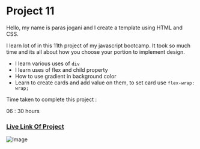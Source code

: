 # Project 11
Hello, my name is paras jogani and I create a template using HTML and CSS.

I learn lot of in this 11th project of my javascript bootcamp. It took so much time and its all about how you choose your portion to implement design.

- I learn various uses of `div`
- I learn uses of flex and child property
- How to use gradient in background color
- Learn to create cards and add value on them, to set card use `flex-wrap: wrap;`

Time taken to complete this project :

06 : 30 hours

### [Live Link Of Project](https://html-css-proj11.netlify.app)
![Image](https://img.shields.io/badge/HTML-CSS-green)